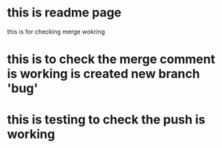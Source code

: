 # this is readme page 
this is for checking merge wokring
# this is to check the merge comment is working is created new branch 'bug' 

# this is testing to check the push is working 
